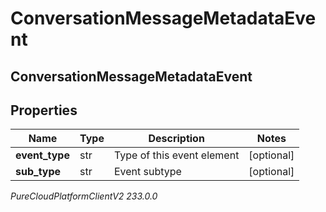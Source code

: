 # ConversationMessageMetadataEvent

## ConversationMessageMetadataEvent

## Properties

|Name | Type | Description | Notes|
|------------ | ------------- | ------------- | -------------|
| **event_type** | str | Type of this event element | [optional] |
| **sub_type** | str | Event subtype | [optional] |



_PureCloudPlatformClientV2 233.0.0_
